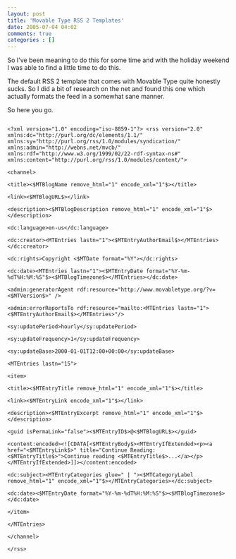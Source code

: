 ```yaml
---
layout: post
title: 'Movable Type RSS 2 Templates'
date: 2005-07-04 04:02
comments: true
categories : []
---  
```


So I've been meaning to do this for some time and with the holiday weekend I was able to find a little time to do this.

The default RSS 2 template that comes with Movable Type quite honestly sucks. So I did a bit of research on the net and found this one which actually formats the feed in a somewhat sane manner.

So here you go.

<code>
&lt;?xml version="1.0" encoding="iso-8859-1"?&gt; &lt;rss version="2.0" xmlns:dc="http://purl.org/dc/elements/1.1/" xmlns:sy="http://purl.org/rss/1.0/modules/syndication/" xmlns:admin="http://webns.net/mvcb/" xmlns:rdf="http://www.w3.org/1999/02/22-rdf-syntax-ns#" xmlns:content="http://purl.org/rss/1.0/modules/content/"&gt;<br />
&lt;channel&gt;<br />
&lt;title&gt;&lt;$MTBlogName remove_html="1" encode_xml="1"$&gt;&lt;/title&gt;<br />
&lt;link&gt;&lt;$MTBlogURL$&gt;&lt;/link&gt;<br />
&lt;description&gt;&lt;$MTBlogDescription remove_html="1" encode_xml="1"$&gt;&lt;/description&gt;<br />
&lt;dc:language&gt;en-us&lt;/dc:language&gt;<br />
&lt;dc:creator&gt;&lt;MTEntries lastn="1"&gt;&lt;$MTEntryAuthorEmail$&gt;&lt;/MTEntries&gt;&lt;/dc:creator&gt;<br />
&lt;dc:rights&gt;Copyright &lt;$MTDate format="%Y"&gt;&lt;/dc:rights&gt;<br />
&lt;dc:date&gt;&lt;MTEntries lastn="1"&gt;&lt;$MTEntryDate format="%Y-%m-%dT%H:%M:%S"$&gt;&lt;$MTBlogTimezone$&gt;&lt;/MTEntries&gt;&lt;/dc:date&gt;<br />
&lt;admin:generatorAgent rdf:resource="http://www.movabletype.org/?v=&lt;$MTVersion$&gt;" /&gt;<br />
&lt;admin:errorReportsTo rdf:resource="mailto:&lt;MTEntries lastn="1"&gt;&lt;$MTEntryAuthorEmail$&gt;&lt;/MTEntries&gt;"/&gt;<br />
&lt;sy:updatePeriod&gt;hourly&lt;/sy:updatePeriod&gt;<br />
&lt;sy:updateFrequency&gt;1&lt;/sy:updateFrequency&gt;<br />
&lt;sy:updateBase&gt;2000-01-01T12:00+00:00&lt;/sy:updateBase&gt;<br />
&lt;MTEntries lastn="15"&gt;<br />
&lt;item&gt;<br />
&lt;title&gt;&lt;$MTEntryTitle remove_html="1" encode_xml="1"$&gt;&lt;/title&gt;<br />
&lt;link&gt;&lt;$MTEntryLink encode_xml="1"$&gt;&lt;/link&gt;<br />
&lt;description&gt;&lt;$MTEntryExcerpt remove_html="1" encode_xml="1"$&gt;&lt;/description&gt;<br />
&lt;guid isPermaLink="false"&gt;&lt;$MTEntryID$&gt;@&lt;$MTBlogURL$&gt;&lt;/guid&gt;<br />
&lt;content:encoded&gt;&lt;![CDATA[&lt;$MTEntryBody$&gt;&lt;MTEntryIfExtended&gt;&lt;p&gt;&lt;a href="&lt;$MTEntryLink$&gt;" title="Continue Reading: &lt;$MTEntryTitle$&gt;"&gt;Continue reading &lt;$MTEntryTitle$&gt;...&lt;/a&gt;&lt;/p&gt;&lt;/MTEntryIfExtended&gt;]]&gt;&lt;/content:encoded&gt;<br />
&lt;dc:subject&gt;&lt;MTEntryCategories glue=" | "&gt;&lt;$MTCategoryLabel remove_html="1" encode_xml="1"$&gt;&lt;/MTEntryCategories&gt;&lt;/dc:subject&gt;<br />
&lt;dc:date&gt;&lt;$MTEntryDate format="%Y-%m-%dT%H:%M:%S"$&gt;&lt;$MTBlogTimezone$&gt;&lt;/dc:date&gt;<br />
&lt;/item&gt;<br />
&lt;/MTEntries&gt;<br />
&lt;/channel&gt;<br />
&lt;/rss&gt;
</code>

